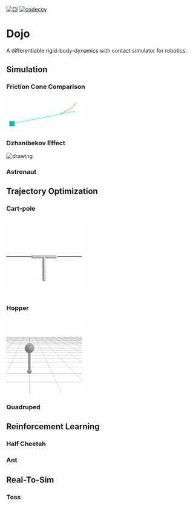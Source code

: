 [![CI](https://github.com/DojoSim/Dojo.jl/actions/workflows/CI.yml/badge.svg)](https://github.com/DojoSim/Dojo.jl/actions/workflows/CI.yml)
[![codecov](https://codecov.io/gh/DojoSim/Dojo.jl/branch/master/graph/badge.svg?token=NMS3JQZ2OE)](https://codecov.io/gh/DojoSim/Dojo.jl) 

# Dojo
A differentiable rigid-body-dynamics with contact simulator for robotics.

## Simulation 

### Friction Cone Comparison 
<img src="examples/animations/friction_sim_no_grid.gif" alt="drawing" width="200"/>

### Dzhanibekov Effect
<img src="examples/animations/dzhanibekov.gif" alt="drawing" width="200"/>

### Astronaut

## Trajectory Optimization 

### Cart-pole 
<img src="examples/animations/cartpole_max.gif" alt="drawing" width="200"/>

### Hopper 
<img src="examples/animations/hopper_max.gif" alt="drawing" width="200"/>

### Quadruped 

## Reinforcement Learning 

### Half Cheetah 

### Ant

## Real-To-Sim

### Toss
